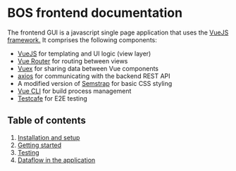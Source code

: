 # BOS frontend documentation

The frontend GUI is a javascript single page application that uses the [VueJS framework.](https://vuejs.org/)
It comprises the following components:

* [VueJS](https://vuejs.org/v2/api/) for templating and UI logic (view layer)
* [Vue Router](https://router.vuejs.org/api/) for routing between views
* [Vuex](https://vuex.vuejs.org/api/) for sharing data between Vue components
* [axios](https://github.com/axios/axios) for communicating with the backend REST API
* A modified version of [Semstrap](https://iamfrank.github.io/semstrap/) for basic CSS styling
* [Vue CLI](https://cli.vuejs.org/guide/) for build process management
* [Testcafe](https://devexpress.github.io/testcafe/documentation/getting-started/) for E2E testing

## Table of contents

1. [Installation and setup](./setup.md)
2. [Getting started](./getting-started.md)
3. [Testing](./testing.md)
4. [Dataflow in the application](./dataflow.md)